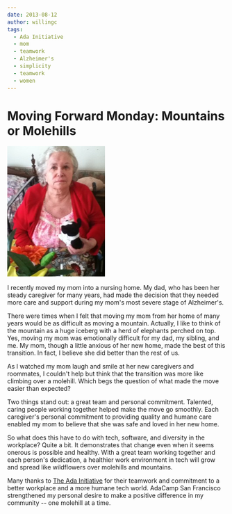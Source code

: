```yaml
---
date: 2013-08-12
author: willingc
tags:
  - Ada Initiative
  - mom
  - teamwork
  - Alzheimer's
  - simplicity
  - teamwork
  - women
---
```


# Moving Forward Monday: Mountains or Molehills

![](../../assets/images/2013/08/2013-08-05-13.10.27-225x300.jpg)

I recently moved my mom into a nursing home. My dad, who has been her steady
caregiver for many years, had made the decision that they needed more care and
support during my mom's most severe stage of Alzheimer's.
<!-- more -->
There were times when I felt that moving my mom from her home of many years
would be as difficult as moving a mountain. Actually, I like to think of the
mountain as a huge iceberg with a herd of elephants perched on top. Yes,
moving my mom was emotionally difficult for my dad, my sibling, and me. My
mom, though a little anxious of her new home, made the best of this
transition. In fact, I believe she did better than the rest of us.

As I watched my mom laugh and smile at her new caregivers and roommates, I
couldn't help but think that the transition was more like climbing over a
molehill. Which begs the question of what made the move easier than expected?

Two things stand out: a great team and personal commitment. Talented, caring
people working together helped make the move go smoothly. Each caregiver's
personal commitment to providing quality and humane care enabled my mom to
believe that she was safe and loved in her new home.

So what does this have to do with tech, software, and diversity in the
workplace? Quite a bit. It demonstrates that change even when it seems onerous
is possible and healthy. With a great team working together and each person's
dedication, a healthier work environment in tech will grow and spread like
wildflowers over molehills and mountains.

Many thanks to [The Ada Initiative](http://adainitiative.com) for their teamwork
and commitment to a better workplace and a more humane tech world. AdaCamp San
Francisco strengthened my personal desire to make a positive difference in my
community -- one molehill at a time.
